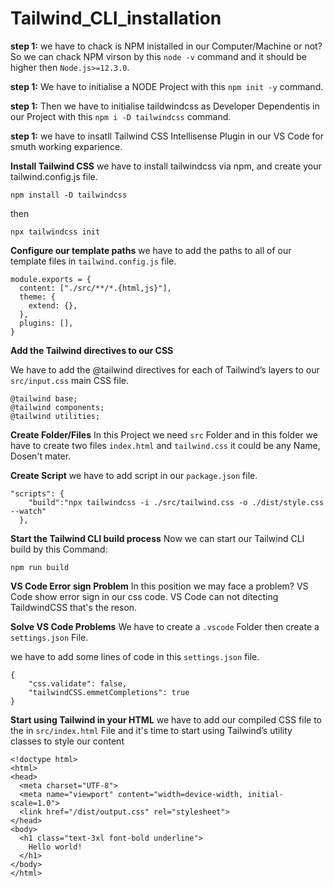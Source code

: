 # Tailwind_CLI_installation

**step 1:**
we have to chack is NPM inistalled in our Computer/Machine or not?
So we can chack NPM virson by this `node -v` command and it should be higher then `Node.js>=12.3.0`.

**step 1:**
We have to initialise a NODE Project with this `npm init -y` command.


**step 1:**
Then we have to initialise taildwindcss as Developer Dependentis in our Project with this `npm i -D tailwindcss` command.

**step 1:**
we have to insatll Tailwind CSS Intellisense Plugin in our VS Code for smuth working exparience.

**Install Tailwind CSS**
we have to install tailwindcss via npm, and create your tailwind.config.js file.
```
npm install -D tailwindcss
```
then
```
npx tailwindcss init
```
**Configure our template paths**
we have to add the paths to all of our template files in `tailwind.config.js` file.
```
module.exports = {
  content: ["./src/**/*.{html,js}"],
  theme: {
    extend: {},
  },
  plugins: [],
}
```
**Add the Tailwind directives to our CSS**

We have to add the @tailwind directives for each of Tailwind’s layers to our `src/input.css` main CSS file.
```
@tailwind base;
@tailwind components;
@tailwind utilities;
```
**Create Folder/Files**
In this Project we need `src` Folder and in this folder we have to create two files `index.html` and `tailwind.css` it could be any Name, Dosen't mater.

**Create Script**
we have to add script in our `package.json` file.
```
"scripts": {
    "build":"npx tailwindcss -i ./src/tailwind.css -o ./dist/style.css --watch"
  },
  ```

**Start the Tailwind CLI build process**
Now we can start our Tailwind CLI build by this Command: 
```
npm run build
```

**VS Code Error sign Problem**
In this position we may face a problem? VS Code show error sign in our css code.
VS Code can not ditecting TaildwindCSS that's the reson.

**Solve VS Code Problems**
We have to create a `.vscode` Folder then create a `settings.json` File.

we have to add some lines of code in this `settings.json` file.
```
{
    "css.validate": false,
    "tailwindCSS.emmetCompletions": true
}
```

**Start using Tailwind in your HTML**
we have to add our compiled CSS file to the <head> in `src/index.html` File and it's time to start using Tailwind’s utility classes to style our content

```
<!doctype html>
<html>
<head>
  <meta charset="UTF-8">
  <meta name="viewport" content="width=device-width, initial-scale=1.0">
  <link href="/dist/output.css" rel="stylesheet">
</head>
<body>
  <h1 class="text-3xl font-bold underline">
    Hello world!
  </h1>
</body>
</html>
 ```
  
